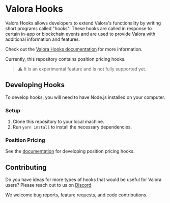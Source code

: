 # Valora Hooks

Valora Hooks allows developers to extend Valora's functionality by writing short programs called "hooks". These hooks are called in response to certain in-app or blockchain events and are used to provide Valora with additional information and features.

Check out the [Valora Hooks documentation](https://docs.staging.valora.xyz/hooks/overview) for more information.

Currently, this repository contains position pricing hooks.

> :warning: It is an experimental feature and is not fully supported yet.

## Developing Hooks

To develop hooks, you will need to have Node.js installed on your computer.

### Setup

1. Clone this repository to your local machine.
2. Run `yarn install` to install the necessary dependencies.

### Position Pricing

See the [documentation](docs/position-pricing-hooks.md) for developing position pricing hooks.

## Contributing

Do you have ideas for more types of hooks that would be useful for Valora users?
Please reach out to us on [Discord](https://discord.com/invite/J5XMtMkwC4).

<!-- TODO If you'd like to contribute to this repository, please follow the [Contributing Guidelines](CONTRIBUTING.md).-->

We welcome bug reports, feature requests, and code contributions.
